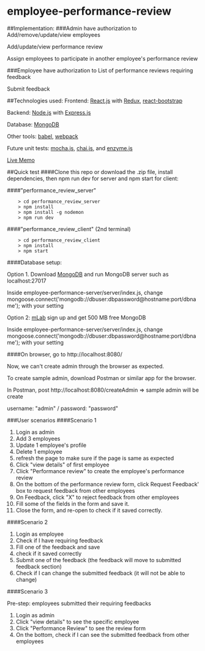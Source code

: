 # employee-performance-review

##Implementation: 
###Admin have authorization to
Add/remove/update/view employees

Add/update/view performance review

Assign employees to participate in another employee's performance review

###Employee have authorization to 
List of performance reviews requiring feedback

Submit feedback

##Technologies used:
Frontend: [React.js](https://facebook.github.io/react/) with [Redux](http://redux.js.org/), [react-bootstrap](https://react-bootstrap.github.io/)

Backend: [Node.js](https://nodejs.org/) with [Express.js](http://expressjs.com/)

Database: [MongoDB](https://docs.mongodb.com/)

Other tools: [babel](https://babeljs.io/), [webpack](https://webpack.github.io/)

Future unit tests: [mocha.js](https://mochajs.org/), [chai.js](http://chaijs.com/), and [enzyme.js](http://airbnb.io/enzyme/index.html)

[Live Memo](http://paytm-employee-performance-review.44fs.preview.openshiftapps.com/)

##Quick test
####Clone this repo or download the .zip file, install dependencies, then npm run dev for server and npm start for client:

####"performance_review_server" 
```
    > cd performance_review_server
	> npm install
	> npm install -g nodemon
	> npm run dev
```

####"performance_review_client" (2nd terminal)
```
    > cd performance_review_client
	> npm install
	> npm start
```

####Database setup:

Option 1. 
Download [MongoDB](https://docs.mongodb.com/) and run MongoDB server such as localhost:27017

Inside employee-performance-server/server/index.js, change mongoose.connect('mongodb://dbuser:dbpassword@hostname:port/dbname'); with your setting

Option 2: [mLab](https://mlab.com/) sign up and get 500 MB free MongoDB 

Inside employee-performance-server/server/index.js, change mongoose.connect('mongodb://dbuser:dbpassword@hostname:port/dbname'); with your setting


####On browser, go to http://localhost:8080/

Now, we can't create admin through the browser as expected. 

To create sample admin, download Postman or similar app for the browser. 

In Postman, post http://localhost:8080/createAdmin => sample admin will be create

username: "admin"    /    password: "password"


###User scenarios
####Scenario 1

1. Login as admin
2. Add 3 employees
3. Update 1 employee's profile
4. Delete 1 employee
5. refresh the page to make sure if the page is same as expected
6. Click "view details" of first employee
7. Click "Performance review" to create the employee's performance review
8. On the bottom of the performance review form, click Request Feedback' box to request feedback from other employees
9. On Feedback, click "X" to reject feedback from other employees
10. Fill some of the fields in the form and save it.
11. Close the form, and re-open to check if it saved correctly.

####Scenario 2

1. Login as employee
2. Check if I have requiring feedback
3. Fill one of the feedback and save
4. check if it saved correctly
5. Submit one of the feedback (the feedback will move to submitted feedback section)
6. Check if I can change the submitted feedback (it will not be able to change)

####Scenario 3

Pre-step: employees submitted their requiring feedbacks 

1. Login as admin
2. Click "view details" to see the specific employee
3. Click "Performance Review" to see the review form
4. On the bottom, check if I can see the submitted feedback from other employees